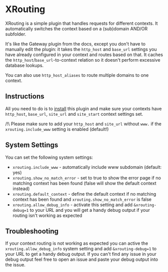 XRouting
==================

XRouting is a simple plugin that handles requests for different contexts. It automatically switches the context based on a (sub)domain AND/OR subfolder.

It's like the Gateway plugin from the docs, except you don't have to manually edit the plugin: it takes the `http_host` and `base_url` settings you have already configured in your context and routes based on that. It caches the `http_host`/`base_url`-to-context relation so it doesn't perform excessive database lookups.

You can also use `http_host_aliases` to route multiple domains to one context.

Instructions
------------------

All you need to do is to [install](http://modx.com/extras/package/xrouting) this plugin and make sure your contexts have `http_host`, `base_url`, `site_url` and `site_start` context settings set.

/!\ Please make sure to add your `http_host` and `site_url` without `www.` if the ```xrouting.include_www``` setting is enabled (default!)

System Settings
------------------
You can set the following system settings:

+ ```xrouting.include_www``` - automatically include www subdomain (default: yes)
+ ```xrouting.show_no_match_error``` - set to true to show the error page if no matching context has been found (false will show the default context instead)
+ ```xrouting.default_context``` - define the default context if no matching context has been found and ```xrouting.show_no_match_error``` is false
+ `xrouting.allow_debug_info` - activate this setting and add `&xrouting-debug=1` to your URL and you will get a handy debug output if your routing isn't working as expected

Troubleshooting
------------------
If your context routing is not working as expected you can active the `xrouting.allow_debug_info` system setting and add `&xrouting-debug=1` to your URL to get a handy debug output. If you can't find any issue in your debug output feel free to open an issue and paste your debug output into the issue.
